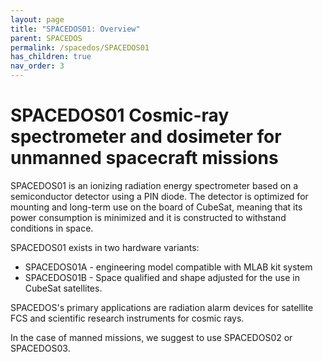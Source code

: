 ```yaml
---
layout: page
title: "SPACEDOS01: Overview"
parent: SPACEDOS
permalink: /spacedos/SPACEDOS01
has_children: true
nav_order: 3
---
```


# SPACEDOS01 Cosmic-ray spectrometer and dosimeter for unmanned spacecraft missions

SPACEDOS01 is an ionizing radiation energy spectrometer based on a semiconductor detector using a PIN diode. The detector is optimized for mounting and long-term use on the board of CubeSat, meaning that its power consumption is minimized and it is constructed to withstand conditions in space.

SPACEDOS01 exists in two hardware variants:

  * SPACEDOS01A - engineering model compatible with MLAB kit system
  * SPACEDOS01B - Space qualified and shape adjusted for the use in CubeSat satellites.

SPACEDOS's primary applications are radiation alarm devices for satellite FCS and scientific research instruments for cosmic rays.   

In the case of manned missions, we suggest to use SPACEDOS02 or SPACEDOS03.
